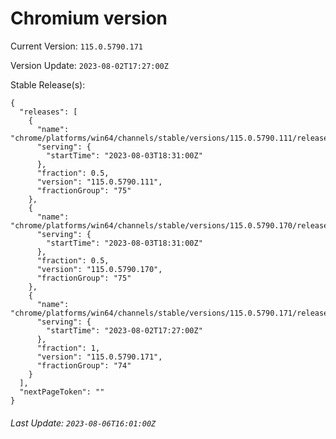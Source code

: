 # Chromium version

Current Version: `115.0.5790.171`

Version Update: `2023-08-02T17:27:00Z`

Stable Release(s):
```
{
  "releases": [
    {
      "name": "chrome/platforms/win64/channels/stable/versions/115.0.5790.111/releases/1691087460",
      "serving": {
        "startTime": "2023-08-03T18:31:00Z"
      },
      "fraction": 0.5,
      "version": "115.0.5790.111",
      "fractionGroup": "75"
    },
    {
      "name": "chrome/platforms/win64/channels/stable/versions/115.0.5790.170/releases/1691087460",
      "serving": {
        "startTime": "2023-08-03T18:31:00Z"
      },
      "fraction": 0.5,
      "version": "115.0.5790.170",
      "fractionGroup": "75"
    },
    {
      "name": "chrome/platforms/win64/channels/stable/versions/115.0.5790.171/releases/1690997220",
      "serving": {
        "startTime": "2023-08-02T17:27:00Z"
      },
      "fraction": 1,
      "version": "115.0.5790.171",
      "fractionGroup": "74"
    }
  ],
  "nextPageToken": ""
}
```

###### Last Update: `2023-08-06T16:01:00Z`
        